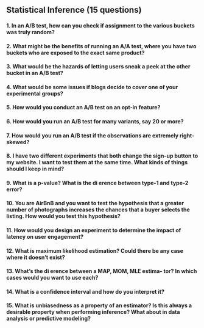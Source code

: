 ## Statistical Inference (15 questions)

#### 1. In an A/B test, how can you check if assignment to the various buckets was truly random?
 
 
#### 2. What might be the benefits of running an A/A test, where you have two buckets who are exposed to the exact same product?
  
  
#### 3. What would be the hazards of letting users sneak a peek at the other bucket in an A/B test?


#### 4. What would be some issues if blogs decide to cover one of your experimental groups?
 
 
#### 5. How would you conduct an A/B test on an opt-in feature? 
  
  
#### 6. How would you run an A/B test for many variants, say 20 or more?


#### 7. How would you run an A/B test if the observations are extremely right-skewed?
 

#### 8. I have two different experiments that both change the sign-up button to my website. I want to test them at the same time. What kinds of things should I keep in mind?


#### 9. What is a p-value? What is the di erence between type-1 and type-2 error?
 
 
#### 10. You are AirBnB and you want to test the hypothesis that a greater number of photographs increases the chances that a buyer selects the listing. How would you test this hypothesis?


#### 11. How would you design an experiment to determine the impact of latency on user engagement?


#### 12. What is maximum likelihood estimation? Could there be any case where it doesn’t exist?


#### 13. What’s the di erence between a MAP, MOM, MLE estima\- tor? In which cases would you want to use each?

 
#### 14. What is a confidence interval and how do you interpret it?


#### 15. What is unbiasedness as a property of an estimator? Is this always a desirable property when performing inference? What about in data analysis or predictive modeling?



